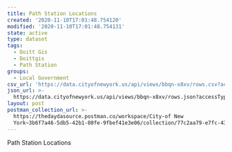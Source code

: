 ```yaml
---
title: Path Station Locations
created: '2020-11-10T17:01:48.754120'
modified: '2020-11-10T17:01:48.754131'
state: active
type: dataset
tags:
  - Doitt Gis
  - Doittgis
  - Path Station
groups:
  - Local Government
csv_url: 'https://data.cityofnewyork.us/api/views/bbqn-x8xv/rows.csv?accessType=DOWNLOAD'
json_url: >-
  https://data.cityofnewyork.us/api/views/bbqn-x8xv/rows.json?accessType=DOWNLOAD
layout: post
postman_collection_url: >-
  https://thedaydasource.postman.co/workspace/City-of New
  York~3b6f7a46-5db5-42b1-80fe-9fbef41e3e06/collection/77c2aa79-e7fc-430e-97f5-2e030c0fc550
---
```

Path Station Locations
